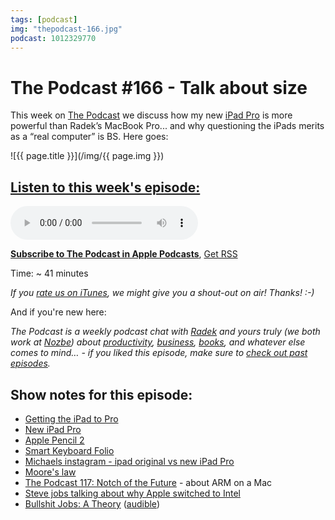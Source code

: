 ```yaml
---
tags: [podcast]
img: "thepodcast-166.jpg"
podcast: 1012329770
---
```


# The Podcast #166 - Talk about size

This week on [The Podcast][p] we discuss how my new [iPad Pro](/ipadonly) is more powerful than Radek’s MacBook Pro... and why questioning the iPads merits as a “real computer” is BS. Here goes:

<!--More-->

![{{ page.title }}](/img/{{ page.img }})

## [Listen to this week's episode:][e]

<audio controls>
<source src="https://files.nozbe.com/podcast/166.mp3" type="audio/mpeg">
</audio>

**[Subscribe to The Podcast in Apple Podcasts][i]**, [Get RSS][rss]

Time: ~ 41 minutes

*If you [rate us on iTunes][i], we might give you a shout-out on air! Thanks! :-)*

And if you're new here:

*The Podcast is a weekly podcast chat with [Radek][r] and yours truly (we both work at [Nozbe][n]) about [productivity](/productivity), [business](/business), [books](/books), and whatever else comes to mind… - if you liked this episode, make sure to [check out past episodes](/podcast).*

## Show notes for this episode:

  * [Getting the iPad to Pro](https://craigmod.com/essays/ipad_pro/)
  * [New iPad Pro](https://www.apple.com/shop/buy-ipad/ipad-pro)
  * [Apple Pencil 2](https://www.apple.com/shop/product/MU8F2AM/A/apple-pencil-2nd-generation)
  * [Smart Keyboard Folio](https://www.apple.com/lae/smart-keyboard/)
  * [Michaels instagram - ipad original vs new iPad Pro](https://www.instagram.com/p/BqNVWYolqBy/)
  * [Moore's law](https://en.wikipedia.org/wiki/Moore%27s_law)
  * [The Podcast 117: Notch of the Future](https://thepodcast.fm/episodes/117) - about ARM on a Mac
  * [Steve jobs talking about why Apple switched to Intel](https://www.youtube.com/watch?v=QzlepR2Yszc)
  * [Bullshit Jobs: A Theory](https://www.amazon.com/Bullshit-Jobs-Theory-David-Graeber/dp/150114331X/) ([audible](https://www.audible.com/pd/Bullshit-Jobs-Audiobook/B079YY41HL))

[y]: https://michael.gratis/thepodcastyt
[rss]: http://thepodcast.fm/episodes?format=RSS
[e]: http://thepodcast.fm/episodes/166

[p]: https://michael.gratis/thepodcastfm
[n]: https://michael.gratis/nozbe
[r]: https://michael.gratis/radex
[i]: https://michael.gratis/thepodcast
[o]: https://michael.gratis/ipadonly

